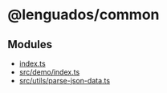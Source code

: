 # @lenguados/common

## Modules

- [index.ts](index.ts/index.md)
- [src/demo/index.ts](src/demo/index.ts/index.md)
- [src/utils/parse-json-data.ts](src/utils/parse-json-data.ts/index.md)
